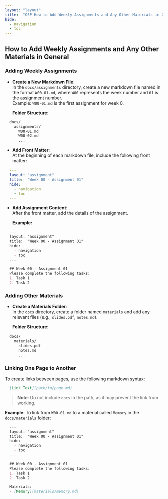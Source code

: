 ```yaml
---
layout: "layout"
title:  "OSP How to Add Weekly Assignments and Any Other Materials in General"
hide:
  - navigation
  - toc
---
```


## How to Add Weekly Assignments and Any Other Materials in General

### Adding Weekly Assignments

* **Create a New Markdown File**:  
   In the `docs/assignments` directory, create a new markdown file named in the format `W00-01.md`, where `W00` represents the week number and `01` is the assignment number.  
   Example: `W00-01.md` is the first assignment for week 0.

   **Folder Structure:**

```txt
  docs/
    assignments/
      W00-01.md
      W00-02.md
      ...
```

* **Add Front Matter**:  
   At the beginning of each markdown file, include the following front matter:

```yaml
  ---
  layout: "assignment"
  title:  "Week 00 - Assignment 01"
  hide:
    - navigation
    - toc
  ---
```

* **Add Assignment Content**:  
   After the front matter, add the details of the assignment.

   **Example:**

```markdown
  ---
  layout: "assignment"
  title:  "Week 00 - Assignment 01"
  hide:
    - navigation
    - toc
  ---

  ## Week 00 - Assignment 01
  Please complete the following tasks:
  1. Task 1
  2. Task 2
```

### Adding Other Materials

* **Create a Materials Folder**:  
   In the `docs` directory, create a folder named `materials` and add any relevant files (e.g., `slides.pdf`, `notes.md`).
   
   **Folder Structure:**

```txt
  docs/
    materials/
      slides.pdf
      notes.md
      ...
```

### Linking One Page to Another

To create links between pages, use the following markdown syntax:

```markdown
  [Link Text](path/to/page.md)
```

> **Note**: Do not include `docs` in the path, as it may prevent the link from working.

**Example**: To link from `W00-01.md` to a material called `Memory` in the `docs/materials` folder:

```markdown
  ---
  layout: "assignment"
  title:  "Week 00 - Assignment 01"
  hide:
    - navigation
    - toc
  ---

  ## Week 00 - Assignment 01
  Please complete the following tasks:
  1. Task 1
  2. Task 2

  Materials:
  - [Memory](materials/memory.md)
```
